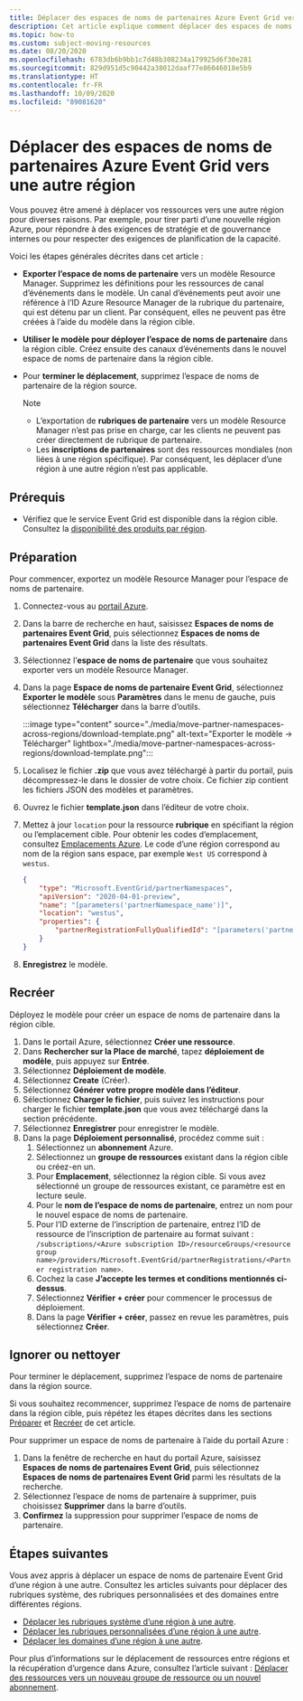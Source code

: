 ```yaml
---
title: Déplacer des espaces de noms de partenaires Azure Event Grid vers une autre région
description: Cet article explique comment déplacer des espaces de noms de partenaires Azure Event Grid d’une région à une autre.
ms.topic: how-to
ms.custom: subject-moving-resources
ms.date: 08/20/2020
ms.openlocfilehash: 6783db6b9bb1c7d48b308234a179925d6f30e281
ms.sourcegitcommit: 829d951d5c90442a38012daaf77e86046018e5b9
ms.translationtype: HT
ms.contentlocale: fr-FR
ms.lasthandoff: 10/09/2020
ms.locfileid: "89081620"
---
```

# <a name="move-azure-event-grid-partner-namespaces-to-another-region"></a>Déplacer des espaces de noms de partenaires Azure Event Grid vers une autre région
Vous pouvez être amené à déplacer vos ressources vers une autre région pour diverses raisons. Par exemple, pour tirer parti d’une nouvelle région Azure, pour répondre à des exigences de stratégie et de gouvernance internes ou pour respecter des exigences de planification de la capacité. 

Voici les étapes générales décrites dans cet article : 

- **Exporter l’espace de noms de partenaire** vers un modèle Resource Manager. Supprimez les définitions pour les ressources de canal d’événements dans le modèle. Un canal d’événements peut avoir une référence à l’ID Azure Resource Manager de la rubrique du partenaire, qui est détenu par un client. Par conséquent, elles ne peuvent pas être créées à l’aide du modèle dans la région cible.  
- **Utiliser le modèle pour déployer l’espace de noms de partenaire** dans la région cible. Créez ensuite des canaux d’événements dans le nouvel espace de noms de partenaire dans la région cible. 
- Pour **terminer le déplacement**, supprimez l’espace de noms de partenaire de la région source. 

    > [!NOTE]
    > - L’exportation de **rubriques de partenaire** vers un modèle Resource Manager n’est pas prise en charge, car les clients ne peuvent pas créer directement de rubrique de partenaire. 
    > - Les **inscriptions de partenaires** sont des ressources mondiales (non liées à une région spécifique). Par conséquent, les déplacer d’une région à une autre région n’est pas applicable. 

## <a name="prerequisites"></a>Prérequis
- Vérifiez que le service Event Grid est disponible dans la région cible. Consultez la [disponibilité des produits par région](https://azure.microsoft.com/global-infrastructure/services/?products=event-grid&regions=all).

## <a name="prepare"></a>Préparation
Pour commencer, exportez un modèle Resource Manager pour l’espace de noms de partenaire. 

1. Connectez-vous au [portail Azure](https://portal.azure.com).
2. Dans la barre de recherche en haut, saisissez **Espaces de noms de partenaires Event Grid**, puis sélectionnez **Espaces de noms de partenaires Event Grid** dans la liste des résultats. 
3. Sélectionnez l’**espace de noms de partenaire** que vous souhaitez exporter vers un modèle Resource Manager. 
4. Dans la page **Espace de noms de partenaire Event Grid**, sélectionnez **Exporter le modèle** sous **Paramètres** dans le menu de gauche, puis sélectionnez **Télécharger** dans la barre d’outils. 

    :::image type="content" source="./media/move-partner-namespaces-across-regions/download-template.png" alt-text="Exporter le modèle -> Télécharger" lightbox="./media/move-partner-namespaces-across-regions/download-template.png":::   
5. Localisez le fichier **.zip** que vous avez téléchargé à partir du portail, puis décompressez-le dans le dossier de votre choix. Ce fichier zip contient les fichiers JSON des modèles et paramètres. 
1. Ouvrez le fichier **template.json** dans l’éditeur de votre choix. 
8. Mettez à jour `location` pour la ressource **rubrique** en spécifiant la région ou l’emplacement cible. Pour obtenir les codes d’emplacement, consultez [Emplacements Azure](https://azure.microsoft.com/global-infrastructure/locations/). Le code d’une région correspond au nom de la région sans espace, par exemple `West US` correspond à `westus`.

    ```json
    {
        "type": "Microsoft.EventGrid/partnerNamespaces",
        "apiVersion": "2020-04-01-preview",
        "name": "[parameters('partnerNamespace_name')]",
        "location": "westus",
        "properties": {
            "partnerRegistrationFullyQualifiedId": "[parameters('partnerRegistrations_ContosoCorpAccount1_externalid')]"
        }
    }
    ``` 
1. **Enregistrez** le modèle. 

## <a name="recreate"></a>Recréer 
Déployez le modèle pour créer un espace de noms de partenaire dans la région cible. 

1. Dans le portail Azure, sélectionnez **Créer une ressource**.
2. Dans **Rechercher sur la Place de marché**, tapez **déploiement de modèle**, puis appuyez sur **Entrée**.
3. Sélectionnez **Déploiement de modèle**.
4. Sélectionnez **Create** (Créer).
5. Sélectionnez **Générer votre propre modèle dans l’éditeur**.
6. Sélectionnez **Charger le fichier**, puis suivez les instructions pour charger le fichier **template.json** que vous avez téléchargé dans la section précédente.
7. Sélectionnez **Enregistrer** pour enregistrer le modèle. 
8. Dans la page **Déploiement personnalisé**, procédez comme suit : 
    1. Sélectionnez un **abonnement** Azure. 
    1. Sélectionnez un **groupe de ressources** existant dans la région cible ou créez-en un. 
    1. Pour **Emplacement**, sélectionnez la région cible. Si vous avez sélectionné un groupe de ressources existant, ce paramètre est en lecture seule. 
    1. Pour le **nom de l’espace de noms de partenaire**, entrez un nom pour le nouvel espace de noms de partenaire. 
    1. Pour l’ID externe de l’inscription de partenaire, entrez l’ID de ressource de l’inscription de partenaire au format suivant : `/subscriptions/<Azure subscription ID>/resourceGroups/<resource group name>/providers/Microsoft.EventGrid/partnerRegistrations/<Partner registration name>`.
    1. Cochez la case **J’accepte les termes et conditions mentionnés ci-dessus**.     
    1. Sélectionnez **Vérifier + créer** pour commencer le processus de déploiement. 
    1. Dans la page **Vérifier + créer**, passez en revue les paramètres, puis sélectionnez **Créer**. 

## <a name="discard-or-clean-up"></a>Ignorer ou nettoyer
Pour terminer le déplacement, supprimez l’espace de noms de partenaire dans la région source.  

Si vous souhaitez recommencer, supprimez l’espace de noms de partenaire dans la région cible, puis répétez les étapes décrites dans les sections [Préparer](#prepare) et [Recréer](#recreate) de cet article.

Pour supprimer un espace de noms de partenaire à l’aide du portail Azure :

1. Dans la fenêtre de recherche en haut du portail Azure, saisissez **Espaces de noms de partenaires Event Grid**, puis sélectionnez **Espaces de noms de partenaires Event Grid** parmi les résultats de la recherche. 
2. Sélectionnez l’espace de noms de partenaire à supprimer, puis choisissez **Supprimer** dans la barre d’outils. 
3. **Confirmez** la suppression pour supprimer l’espace de noms de partenaire. 

## <a name="next-steps"></a>Étapes suivantes
Vous avez appris à déplacer un espace de noms de partenaire Event Grid d’une région à une autre. Consultez les articles suivants pour déplacer des rubriques système, des rubriques personnalisées et des domaines entre différentes régions.

- [Déplacer les rubriques système d’une région à une autre](move-system-topics-across-regions.md). 
- [Déplacer les rubriques personnalisées d’une région à une autre](move-custom-topics-across-regions.md). 
- [Déplacer les domaines d’une région à une autre](move-domains-across-regions.md).

Pour plus d’informations sur le déplacement de ressources entre régions et la récupération d’urgence dans Azure, consultez l’article suivant : [Déplacer des ressources vers un nouveau groupe de ressource ou un nouvel abonnement](../azure-resource-manager/management/move-resource-group-and-subscription.md).